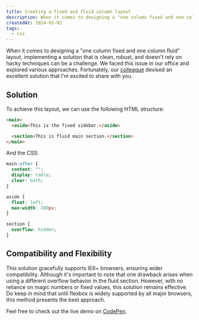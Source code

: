 ```yaml
---
title: Creating a fixed and fluid column layout
description: When it comes to designing a "one column fixed and one column fluid" layout, implementing a solution that is clean, robust, and doesn't rely on hacky techniques can be a challenge...
createdAt: 2014-05-02
tags:
  - css
---
```


When it comes to designing a "one column fixed and one column fluid" layout, implementing a solution that is clean, robust, and doesn't rely on hacky techniques can be a challenge. We faced this issue in our office and explored various approaches. Fortunately, our [colleague](https://github.com/vladimirsiljkovic) devised an excellent solution that I'm excited to share with you.

## Solution

To achieve this layout, we can use the following HTML structure:

```html
<main>
  <aside>This is the fixed sidebar.</aside>

  <section>This is fluid main section.</section>
</main>
```

And the CSS:

```css
main:after {
  content: "";
  display: table;
  clear: both;
}

aside {
  float: left;
  max-width: 200px;
}

section {
  overflow: hidden;
}
```

## Compatibility and Flexibility

This solution gracefully supports IE6+ browsers, ensuring wider compatibility. Although it's important to note that one drawback arises when using a different overflow behavior in the fluid section. However, with no reliance on magic numbers or fixed values, this solution remains effective. Do keep in mind that until flexbox is widely supported by all major browsers, this method presents the best approach.

Feel free to check out the live demo on [CodePen](http://codepen.io/aleksandargosevski/pen/zDGvh).
